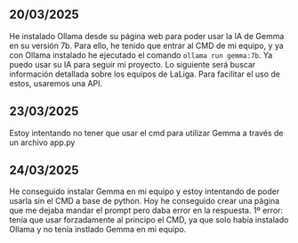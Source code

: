 ## 20/03/2025
He instalado Ollama desde su página web para poder usar la IA de Gemma en su versión 7b. 
Para ello, he tenido que entrar al CMD de mi equipo, y ya con Ollama instalado he ejecutado el comando `ollama run gemma:7b`. 
Ya puedo usar su IA para seguir mi proyecto. Lo siguiente será buscar información detallada sobre los equipos de LaLiga. Para facilitar el uso de estos, usaremos una API.

## 23/03/2025
Estoy intentando no tener que usar el cmd para utilizar Gemma a través de un archivo app.py
## 24/03/2025
He conseguido instalar Gemma en mi equipo y estoy intentando de poder usarla sin el CMD a base de python. Hoy he conseguido crear una página que me dejaba mandar el prompt pero daba error en la respuesta.
1º error: tenía que usar forzadamente al principo el CMD, ya que solo había instalado Ollama y no tenía instlado Gemma en mi equipo.
